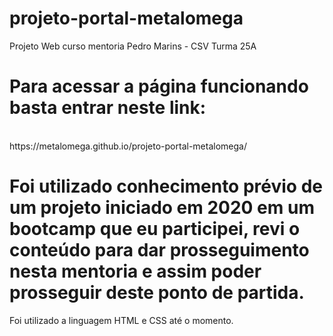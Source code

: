 # projeto-portal-metalomega
Projeto Web curso mentoria Pedro Marins - CSV Turma 25A

# Para acessar a página funcionando basta entrar neste link:
<br />
https://metalomega.github.io/projeto-portal-metalomega/
<br />

# Foi utilizado conhecimento prévio de um projeto iniciado em 2020 em um bootcamp que eu participei, revi o conteúdo para dar prosseguimento nesta mentoria e assim poder prosseguir deste ponto de partida.

Foi utilizado a linguagem HTML e CSS até o momento.
